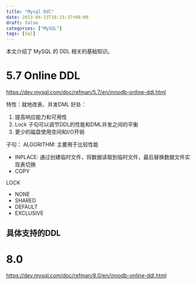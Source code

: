 ```yaml
---
title: "Mysql Ddl"
date: 2023-04-13T18:33:37+08:00
draft: false
categories: ["MySQL"]
tags: [Sql]
---
```

本文介绍了 MySQL 的 DDL 相关的基础知识。

<!--more-->

# 5.7 Online DDL

https://dev.mysql.com/doc/refman/5.7/en/innodb-online-ddl.html

特性：就地改表、并发DML
好处：

1. 提高响应能力和可用性
2. Lock 子句可以调节DDL的性能和DML并发之间的平衡
3. 更少的磁盘使用空间和I/O开销

子句：
ALGORITHM: 主要用于比较性能
- INPLACE: 通过创建临时文件，将数据读取到临时文件，最后替换数据文件实现表切换
- COPY

LOCK
  - NONE
  - SHARED
  - DEFAULT
  - EXCLUSIVE

## 具体支持的DDL


# 8.0
https://dev.mysql.com/doc/refman/8.0/en/innodb-online-ddl.html



